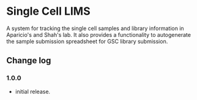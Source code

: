 # Single Cell LIMS

A system for tracking the single cell samples and library information in Aparicio's and Shah's lab. It also provides a functionality to autogenerate the sample submission spreadsheet for GSC library submission.

## Change log

### 1.0.0
* initial release.
